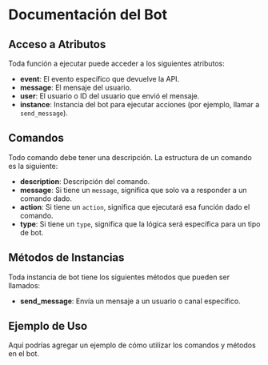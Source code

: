 # Documentación del Bot

## Acceso a Atributos

Toda función a ejecutar puede acceder a los siguientes atributos:

- **event**: El evento específico que devuelve la API.
- **message**: El mensaje del usuario.
- **user**: El usuario o ID del usuario que envió el mensaje.
- **instance**: Instancia del bot para ejecutar acciones (por ejemplo, llamar a `send_message`).

## Comandos

Todo comando debe tener una descripción. La estructura de un comando es la siguiente:

- **description**: Descripción del comando.
- **message**: Si tiene un `message`, significa que solo va a responder a un comando dado.
- **action**: Si tiene un `action`, significa que ejecutará esa función dado el comando.
- **type**: Si tiene un `type`, significa que la lógica será específica para un tipo de bot.

## Métodos de Instancias

Toda instancia de bot tiene los siguientes métodos que pueden ser llamados:

- **send_message**: Envía un mensaje a un usuario o canal específico.

## Ejemplo de Uso

Aquí podrías agregar un ejemplo de cómo utilizar los comandos y métodos en el bot.
